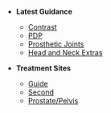 
- **Latest Guidance**
    - [Contrast](Latest/Contrast.md)
    - [PDP](Latest/PDP.md)
    - [Prosthetic Joints](Latest/Prosthetic.md)
    - [Head and Neck Extras](Latest/HeadNeckExtras.md)


- **Treatment Sites**
    - [Guide](Home/guide.md)
    - [Second](Home/second.md)
    - [Prostate/Pelvis](Home/ProstatePelvis.md)

